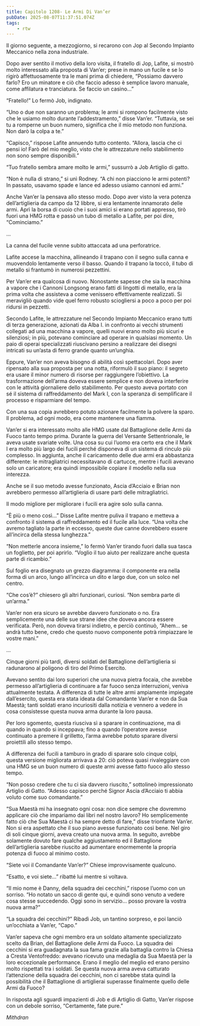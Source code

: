 ```yaml
---
title: Capitolo 1208- Le Armi Di Van’er
pubDate: 2025-08-07T11:37:51.074Z
tags:
    - rtw
---
```



Il giorno seguente, a mezzogiorno, si recarono con Jop al Secondo Impianto Meccanico nella zona industriale.


Dopo aver sentito il motivo della loro visita, il fratello di Jop, Lafite, si mostrò molto interessato alla proposta di Van’er; prese in mano un fucile e se lo rigirò affettuosamente tra le mani prima di chiedere, “Possiamo davvero farlo? Ero un minatore e ciò che faccio adesso è semplice lavoro manuale, come affilatura e tranciatura. Se faccio un casino…”


“Fratello!” Lo fermò Job, indignato.


“Uno o due non saranno un problema; le armi si rompono facilmente visto che le usiamo molto durante l’addestramento,” disse Van’er. “Tuttavia, se sei tu a romperne un buon numero, significa che il mio metodo non funziona. Non darò la colpa a te.”


“Capisco,” rispose Lafite annuendo tutto contento. “Allora, lascia che ci pensi io! Farò del mio meglio, visto che le attrezzature nello stabilimento non sono sempre disponibili.”


“Tuo fratello sembra amare molto le armi,” sussurrò a Job Artiglio di gatto.


“Non è nulla di strano,” si unì Rodney. “A chi non piacciono le armi potenti? In passato, usavamo spade e lance ed adesso usiamo cannoni ed armi.”


Anche Van’er la pensava allo stesso modo. Dopo aver visto la vera potenza dell’artiglieria da campo da 12 libbre, si era lentamente innamorato delle armi. Aprì la borsa di cuoio che i suoi amici si erano portati appresso, tirò fuori una HMG rotta e passò un tubo di metallo a Lafite, per poi dire, “Cominciamo.”


…


La canna del fucile venne subito attaccata ad una perforatrice.


Lafite accese la macchina, allineando il trapano con il segno sulla canna e muovendolo lentamente verso il basso. Quando il trapano la toccò, il tubo di metallo si frantumò in numerosi pezzettini.


Per Van’er era qualcosa di nuovo. Nonostante sapesse che sia la macchina a vapore che i Cannoni Longsong erano fatti di lingotti di metallo, era la prima volta che assisteva a come venissero effettivamente realizzati. Si meravigliò quando vide quel ferro robusto sciogliersi a poco a poco per poi ridursi in pezzetti.


Secondo Lafite, le attrezzature nel Secondo Impianto Meccanico erano tutti di terza generazione, azionati da Alba I. in confronto ai vecchi strumenti collegati ad una macchina a vapore, quelli nuovi erano molto più sicuri e silenziosi; in più, potevano cominciare ad operare in qualsiasi momento. Un paio di operai specializzati riuscivano persino a realizzare dei disegni intricati su un’asta di ferro grande quanto un’unghia.


Eppure, Van’er non aveva bisogno di abilità così spettacolari. Dopo aver ripensato alla sua proposta per una notta, riformulò il suo piano: il segreto era usare il minor numero di risorse per raggiungere l’obiettivo. La trasformazione dell’arma doveva essere semplice e non doveva interferire con le attività giornaliere dello stabilimento. Per questo aveva portato con sé il sistema di raffreddamento del Mark I, con la speranza di semplificare il processo e risparmiare del tempo.


Con una sua copia avrebbero potuto azionare facilmente la polvere la sparo. Il problema, ad ogni modo, era come mantenere una fiamma.


Van’er si era interessato molto alle HMG usate dal Battaglione delle Armi da Fuoco tanto tempo prima. Durante la guerra del Versante Settentrionale, le aveva usate svariate volte. Una cosa su cui l’uomo era certo era che il Mark I era molto più largo dei fucili perché disponeva di un sistema di rinculo più complesso. In aggiunta, anche il caricamento delle due armi era abbastanza differente: le mitragliatrici necessitavano di cartucce, mentre i fucili avevano solo un caricatore; era quindi impossibile copiare il modello nella sua interezza.


Anche se il suo metodo avesse funzionato, Ascia d’Acciaio e Brian non avrebbero permesso all’artiglieria di usare parti delle mitragliatrici.


Il modo migliore per migliorare i fucili era agire solo sulla canna.


“È più o meno così…” Disse Lafite mentre puliva il trapano e metteva a confronto il sistema di raffreddamento ed il fucile alla luce. “Una volta che avremo tagliato la parte in eccesso, queste due canne dovrebbero essere all’incirca della stessa lunghezza.”


“Non metterle ancora insieme,” lo fermò Van’er tirando fuori dalla sua tasca un foglietto, per poi aprirlo. “Voglio il tuo aiuto per realizzare anche questa parte di ricambio.”


Sul foglio era disegnato un grezzo diagramma: il componente era nella forma di un arco, lungo all’incirca un dito e largo due, con un solco nel centro.


“Che cos’è?” chiesero gli altri funzionari, curiosi. “Non sembra parte di un’arma.”


Van’er non era sicuro se avrebbe davvero funzionato o no. Era semplicemente una delle sue strane idee che doveva ancora essere verificata. Però, non doveva tirarsi indietro, e perciò continuò, “Ahem… se andrà tutto bene, credo che questo nuovo componente potrà rimpiazzare le vostre mani.”


…


Cinque giorni più tardi, diversi soldati del Battaglione dell’artiglieria si radunarono al poligono di tiro del Primo Esercito.


Avevano sentito dai loro superiori che una nuova pietra focaia, che avrebbe permesso all’artiglieria di continuare a far fuoco senza interruzioni, veniva attualmente testata. A differenza di tutte le altre armi ampiamente impiegate dall’esercito, questa era stata ideata dal Comandante Van’er e non da Sua Maestà; tanti soldati erano incuriositi dalla notizia e vennero a vedere in cosa consistesse questa nuova arma durante la loro pausa.


Per loro sgomento, questa riusciva sì a sparare in continuazione, ma di quando in quando si inceppava; fino a quando l’operatore avesse continuato a premere il grilletto, l’arma avrebbe potuto sparare diversi proiettili allo stesso tempo.


A differenza dei fucili a tamburo in grado di sparare solo cinque colpi, questa versione migliorata arrivava a 20: ciò poteva quasi rivaleggiare con una HMG se un buon numero di queste armi avesse fatto fuoco allo stesso tempo.


“Non posso credere che tu ci sia davvero riuscito,” sottolineò impressionato Artiglio di Gatto. “Adesso capisco perché Signor Ascia d’Acciaio ti abbia voluto come suo comandante.”


“Sua Maestà mi ha insegnato ogni cosa: non dice sempre che dovremmo applicare ciò che impariamo dai libri nel nostro lavoro? Ho semplicemente fatto ciò che Sua Maestà ci ha sempre detto di fare,” disse trionfante Van’er. Non si era aspettato che il suo piano avesse funzionato così bene. Nel giro di soli cinque giorni, aveva creato una nuova arma. In seguito, avrebbe solamente dovuto fare qualche aggiustamento ed il Battaglione dell’artiglieria sarebbe riuscito ad aumentare enormemente la propria potenza di fuoco al minimo costo.


“Siete voi il Comandante Van’er?” Chiese improvvisamente qualcuno.


“Esatto, e voi siete…” ribatté lui mentre si voltava.


“Il mio nome è Danny, della squadra dei cecchini,” rispose l’uomo con un sorriso. “Ho notato un sacco di gente qui, e quindi sono venuto a vedere cosa stesse succedendo. Oggi sono in servizio… posso provare la vostra nuova arma?”


“La squadra dei cecchini?” Ribadì Job, un tantino sorpreso, e poi lanciò un’occhiata a Van’er, “Capo.”


Van’er sapeva che ogni membro era un soldato altamente specializzato scelto da Brian, del Battaglione delle Armi da Fuoco. La squadra dei cecchini si era guadagnata la sua fama grazie alla battaglia contro la Chiesa a Cresta Ventofreddo: avevano ricevuto una medaglia da Sua Maestà per la loro eccezionale performance. Erano il meglio del meglio ed erano persino molto rispettati tra i soldati. Se questa nuova arma aveva catturato l’attenzione della squadra dei cecchini, non ci sarebbe stata quindi la possibilità che il Battaglione di artiglierai superasse finalmente quello delle Armi da Fuoco?


In risposta agli sguardi impazienti di Job e di Artiglio di Gatto, Van’er rispose con un debole sorriso, “Certamente, fate pure.”






<em>Mithdran </em>
















                                


                                



